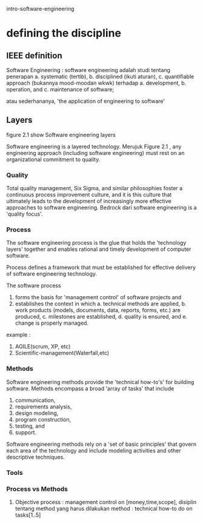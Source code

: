 intro-software-engineering
# defining the discipline
## IEEE definition
Software Engineering : 
software engineering adalah studi tentang penerapan
a. systematic (tertib), 
b. disciplined (ikuti aturan), 
c. quantifiable approach (bukannya mood-moodan wkwk)
terhadap
a. development, 
b. operation, and 
c. maintenance of software; 

atau sederhananya, 'the application of engineering to software'

## Layers
figure 2.1 show Software engineering layers

Software engineering is a layered technology. 
Merujuk Figure 2.1 , any engineering approach (including software engineering) must rest on an organizational commitment to quality. 

### Quality 
Total quality management, Six Sigma, and similar philosophies foster a continuous process improvement culture, and it is this culture that ultimately leads to the development of increasingly more effective approaches to software engineering. 
Bedrock dari software engineering is a 'quality focus'. 

### Process
The software engineering process is 
the glue that holds the 'technology layers' together 
and 
enables rational and timely development of computer software. 

Process defines a framework that must be established for effective delivery of software engineering technology. 

The software process 
1. forms the basis for 'management control' of software projects and 
2. establishes the context in which 
	a. technical methods are applied, 
	b. work products (models, documents, data, reports, forms, etc.) are produced, 
	c. milestones are established, 
	d. quality is ensured, and 
	e. change is properly managed. 	

example : 
1. AGILE(scrum, XP, etc)
2. Scientific-management(Waterfall,etc)

### Methods
Software engineering methods provide the 'technical how-to's' for building software. 
Methods encompass a broad 'array of tasks' that include 
1. communication, 
2. requirements analysis, 
3. design modeling, 
4. program construction, 
5. testing, and 
6. support. 

Software engineering methods rely on a 'set of basic principles' that govern each area of the technology and include modeling activities and other descriptive techniques. 

### Tools

### Process vs Methods
1. Objective 
process : management control on [money,time,scope], disiplin tentang method yang harus dilakukan
method : technical how-to do on tasks[1..5]
